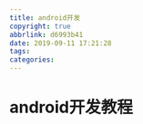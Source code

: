 ```yaml
---
title: android开发
copyright: true
abbrlink: d6993b41
date: 2019-09-11 17:21:28
tags:
categories:
---
```

# android开发教程
<!--more-->